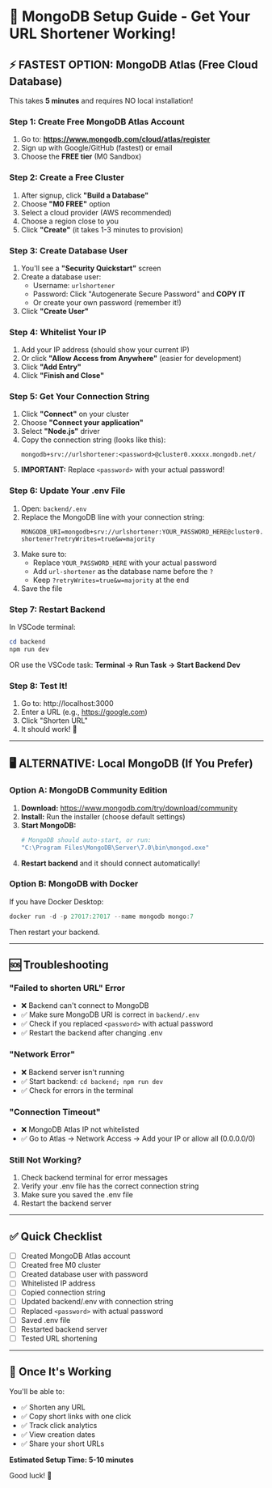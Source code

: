 # 🚀 MongoDB Setup Guide - Get Your URL Shortener Working!

## ⚡ FASTEST OPTION: MongoDB Atlas (Free Cloud Database)

This takes **5 minutes** and requires NO local installation!

### Step 1: Create Free MongoDB Atlas Account

1. Go to: **https://www.mongodb.com/cloud/atlas/register**
2. Sign up with Google/GitHub (fastest) or email
3. Choose the **FREE tier** (M0 Sandbox)

### Step 2: Create a Free Cluster

1. After signup, click **"Build a Database"**
2. Choose **"M0 FREE"** option
3. Select a cloud provider (AWS recommended)
4. Choose a region close to you
5. Click **"Create"** (it takes 1-3 minutes to provision)

### Step 3: Create Database User

1. You'll see a **"Security Quickstart"** screen
2. Create a database user:
   - Username: `urlshortener`
   - Password: Click "Autogenerate Secure Password" and **COPY IT**
   - Or create your own password (remember it!)
3. Click **"Create User"**

### Step 4: Whitelist Your IP

1. Add your IP address (should show your current IP)
2. Or click **"Allow Access from Anywhere"** (easier for development)
3. Click **"Add Entry"**
4. Click **"Finish and Close"**

### Step 5: Get Your Connection String

1. Click **"Connect"** on your cluster
2. Choose **"Connect your application"**
3. Select **"Node.js"** driver
4. Copy the connection string (looks like this):
   ```
   mongodb+srv://urlshortener:<password>@cluster0.xxxxx.mongodb.net/
   ```
5. **IMPORTANT:** Replace `<password>` with your actual password!

### Step 6: Update Your .env File

1. Open: `backend/.env`
2. Replace the MongoDB line with your connection string:
   ```env
   MONGODB_URI=mongodb+srv://urlshortener:YOUR_PASSWORD_HERE@cluster0.xxxxx.mongodb.net/url-shortener?retryWrites=true&w=majority
   ```
3. Make sure to:
   - Replace `YOUR_PASSWORD_HERE` with your actual password
   - Add `url-shortener` as the database name before the `?`
   - Keep `?retryWrites=true&w=majority` at the end
4. Save the file

### Step 7: Restart Backend

In VSCode terminal:

```powershell
cd backend
npm run dev
```

OR use the VSCode task: **Terminal → Run Task → Start Backend Dev**

### Step 8: Test It!

1. Go to: http://localhost:3000
2. Enter a URL (e.g., https://google.com)
3. Click "Shorten URL"
4. It should work! 🎉

---

## 🖥️ ALTERNATIVE: Local MongoDB (If You Prefer)

### Option A: MongoDB Community Edition

1. **Download:** https://www.mongodb.com/try/download/community
2. **Install:** Run the installer (choose default settings)
3. **Start MongoDB:**
   ```powershell
   # MongoDB should auto-start, or run:
   "C:\Program Files\MongoDB\Server\7.0\bin\mongod.exe"
   ```
4. **Restart backend** and it should connect automatically!

### Option B: MongoDB with Docker

If you have Docker Desktop:

```powershell
docker run -d -p 27017:27017 --name mongodb mongo:7
```

Then restart your backend.

---

## 🆘 Troubleshooting

### "Failed to shorten URL" Error

- ❌ Backend can't connect to MongoDB
- ✅ Make sure MongoDB URI is correct in `backend/.env`
- ✅ Check if you replaced `<password>` with actual password
- ✅ Restart the backend after changing .env

### "Network Error"

- ❌ Backend server isn't running
- ✅ Start backend: `cd backend; npm run dev`
- ✅ Check for errors in the terminal

### "Connection Timeout"

- ❌ MongoDB Atlas IP not whitelisted
- ✅ Go to Atlas → Network Access → Add your IP or allow all (0.0.0.0/0)

### Still Not Working?

1. Check backend terminal for error messages
2. Verify your .env file has the correct connection string
3. Make sure you saved the .env file
4. Restart the backend server

---

## ✅ Quick Checklist

- [ ] Created MongoDB Atlas account
- [ ] Created free M0 cluster
- [ ] Created database user with password
- [ ] Whitelisted IP address
- [ ] Copied connection string
- [ ] Updated backend/.env with connection string
- [ ] Replaced `<password>` with actual password
- [ ] Saved .env file
- [ ] Restarted backend server
- [ ] Tested URL shortening

---

## 🎉 Once It's Working

You'll be able to:

- ✅ Shorten any URL
- ✅ Copy short links with one click
- ✅ Track click analytics
- ✅ View creation dates
- ✅ Share your short URLs

**Estimated Setup Time: 5-10 minutes**

Good luck! 🚀
